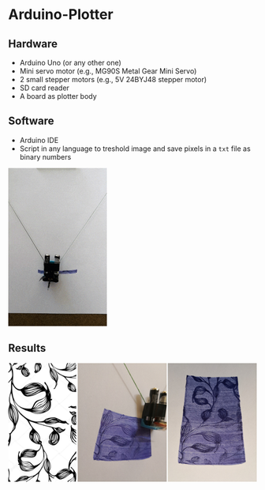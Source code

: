 # Arduino-Plotter

## Hardware
- Arduino Uno (or any other one)
- Mini servo motor (e.g., MG90S Metal Gear Mini Servo)
- 2 small stepper motors (e.g., 5V 24BYJ48 stepper motor)
- SD card reader
- A board as plotter body

## Software
- Arduino IDE
- Script in any language to treshold image and save pixels in a ```txt``` file as binary numbers


![plotter in action](extra/drawing.gif)

## Results

![sample1](extra/sample1.png)

